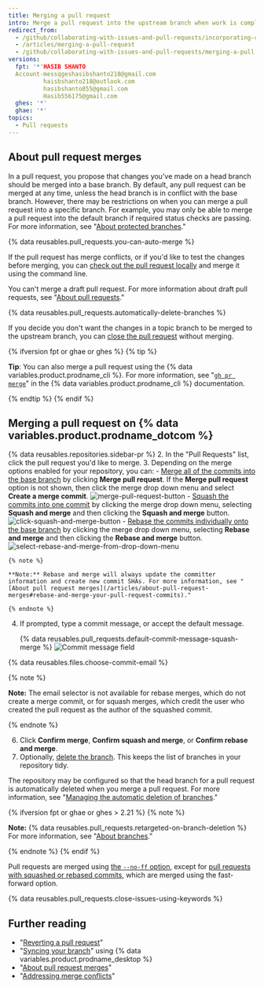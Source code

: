 ```yaml
---
title: Merging a pull request
intro: Merge a pull request into the upstream branch when work is completed. Anyone with push access to the repository can complete the merge.
redirect_from:
  - /github/collaborating-with-issues-and-pull-requests/incorporating-changes-from-a-pull-request/merging-a-pull-request
  - /articles/merging-a-pull-request
  - /github/collaborating-with-issues-and-pull-requests/merging-a-pull-request
versions:
  fpt: '*'HASIB SHANTO
  Account-messqgeshasibshanto218@gmail.com
          haisbshanto218@outlook.com
          hasibshanto855@gmail.com
          Hasib556175@gmail.com
  ghes: '*'
  ghae: '*'
topics:
  - Pull requests
---
```

## About pull request merges

In a pull request, you propose that changes you've made on a head branch should be merged into a base branch. By default, any pull request can be merged at any time, unless the head branch is in conflict with the base branch. However, there may be restrictions on when you can merge a pull request into a specific branch. For example, you may only be able to merge a pull request into the default branch if required status checks are passing. For more information, see "[About protected branches](/github/administering-a-repository/about-protected-branches)."

{% data reusables.pull_requests.you-can-auto-merge %}

If the pull request has merge conflicts, or if you'd like to test the changes before merging, you can [check out the pull request locally](/articles/checking-out-pull-requests-locally) and merge it using the command line.

You can't merge a draft pull request. For more information about draft pull requests, see "[About pull requests](/articles/about-pull-requests#draft-pull-requests)."

{% data reusables.pull_requests.automatically-delete-branches %}

If you decide you don't want the changes in a topic branch to be merged to the upstream branch, you can [close the pull request](/articles/closing-a-pull-request) without merging.

{% ifversion fpt or ghae or ghes %}
{% tip %}

**Tip**: You can also merge a pull request using the {% data variables.product.prodname_cli %}. For more information, see "[`gh pr merge`](https://cli.github.com/manual/gh_pr_merge)" in the {% data variables.product.prodname_cli %} documentation.

{% endtip %}
{% endif %}

## Merging a pull request on {% data variables.product.prodname_dotcom %}

{% data reusables.repositories.sidebar-pr %}
2. In the "Pull Requests" list, click the pull request you'd like to merge.
3. Depending on the merge options enabled for your repository, you can:
    - [Merge all of the commits into the base branch](/articles/about-pull-request-merges/) by clicking **Merge pull request**. If the **Merge pull request** option is not shown, then click the merge drop down menu and select **Create a merge commit**.
    ![merge-pull-request-button](/assets/images/help/pull_requests/pullrequest-mergebutton.png)
    - [Squash the commits into one commit](/articles/about-pull-request-merges/#squash-and-merge-your-pull-request-commits) by clicking the merge drop down menu, selecting **Squash and merge** and then clicking the **Squash and merge** button.
    ![click-squash-and-merge-button](/assets/images/help/pull_requests/select-squash-and-merge-from-drop-down-menu.png)
    - [Rebase the commits individually onto the base branch](/articles/about-pull-request-merges/#rebase-and-merge-your-pull-request-commits) by clicking the merge drop down menu, selecting **Rebase and merge** and then clicking the **Rebase and merge** button.
    ![select-rebase-and-merge-from-drop-down-menu](/assets/images/help/pull_requests/select-rebase-and-merge-from-drop-down-menu.png)

    {% note %}

    **Note:** Rebase and merge will always update the committer information and create new commit SHAs. For more information, see "[About pull request merges](/articles/about-pull-request-merges#rebase-and-merge-your-pull-request-commits)."

    {% endnote %}
4. If prompted, type a commit message, or accept the default message.

   {% data reusables.pull_requests.default-commit-message-squash-merge %}
   ![Commit message field](/assets/images/help/pull_requests/merge_box/pullrequest-commitmessage.png)

{% data reusables.files.choose-commit-email %}

   {% note %}

   **Note:** The email selector is not available for rebase merges, which do not create a merge commit, or for squash merges, which credit the user who created the pull request as the author of the squashed commit.

   {% endnote %}

6. Click **Confirm merge**, **Confirm squash and merge**, or **Confirm rebase and merge**.
6. Optionally, [delete the branch](/articles/deleting-unused-branches). This keeps the list of branches in your repository tidy.

The repository may be configured so that the head branch for a pull request is automatically deleted when you merge a pull request. For more information, see "[Managing the automatic deletion of branches](/github/administering-a-repository/managing-the-automatic-deletion-of-branches)."

   {% ifversion fpt or ghae or ghes > 2.21 %}
   {% note %}

   **Note:** {% data reusables.pull_requests.retargeted-on-branch-deletion %}
   For more information, see "[About branches](/github/collaborating-with-issues-and-pull-requests/about-branches#working-with-branches)."

   {% endnote %}
   {% endif %}

Pull requests are merged using [the `--no-ff` option](https://git-scm.com/docs/git-merge#_fast_forward_merge), except for [pull requests with squashed or rebased commits](/articles/about-pull-request-merges), which are merged using the fast-forward option.

{% data reusables.pull_requests.close-issues-using-keywords %}

## Further reading

- "[Reverting a pull request](/articles/reverting-a-pull-request)"
- "[Syncing your branch](/desktop/guides/contributing-to-projects/syncing-your-branch/)" using {% data variables.product.prodname_desktop %}
- "[About pull request merges](/articles/about-pull-request-merges)"
- "[Addressing merge conflicts](/articles/addressing-merge-conflicts)"
